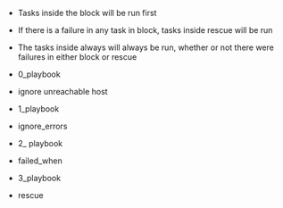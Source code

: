* Tasks inside the block will be run first
* If there is a failure in any task in block, tasks inside rescue will be run
* The tasks inside always will always be run, whether or not there were failures in either block or rescue

* 0_playbook
- ignore unreachable host

* 1_playbook
- ignore_errors

* 2_ playbook
- failed_when

* 3_playbook
- rescue